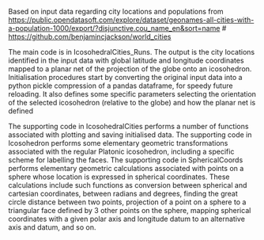 
Based on input data regarding city locations and populations from 
https://public.opendatasoft.com/explore/dataset/geonames-all-cities-with-a-population-1000/export/?disjunctive.cou_name_en&sort=name
    # https://github.com/benjamincjackson/world_cities


The main code is in IcosohedralCities_Runs. The output is the city locations identified in the input data with global latitude and longitude coordinates mapped to a planar net of the projection of the globe onto an icosohedron. Initialisation procedures start by converting the original input data into a python pickle compression of a pandas dataframe, for speedy future reloading. It also defines some specific parameters selecting the orientation of the selected icosohedron (relative to the globe) and how the planar net is defined

The supporting code in IcosohedralCities performs a number of functions associated with plotting and saving initialised data. The supporting code in Icosohedron performs some elementary geometric transformations associated with the regular Platonic icosohedron, including a specific scheme for labelling the faces. The supporting code in SphericalCoords performs elementary geometric calculations associated with points on a sphere whose location is expressed in spherical coordinates. These calculations include such functions as conversion between spherical and cartesian coordinates, between radians and degrees, finding the great circle distance between two points, projection of a point on a sphere to a triangular face defined by 3 other points on the sphere, mapping spherical coordinates with a given polar axis and longitude datum to an alternative axis and datum, and so on.
